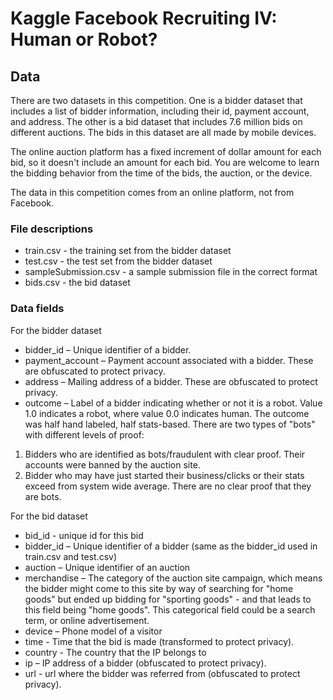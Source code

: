 # Kaggle Facebook Recruiting IV: Human or Robot?

## Data
There are two datasets in this competition. One is a bidder dataset that includes a list of bidder information, including their id, payment account, and address. The other is a bid dataset that includes 7.6 million bids on different auctions. The bids in this dataset are all made by mobile devices.

The online auction platform has a fixed increment of dollar amount for each bid, so it doesn't include an amount for each bid. You are welcome to learn the bidding behavior from the time of the bids, the auction, or the device. 

The data in this competition comes from an online platform, not from Facebook.

### File descriptions

- train.csv - the training set from the bidder dataset
- test.csv - the test set from the bidder dataset
- sampleSubmission.csv - a sample submission file in the correct format
- bids.csv - the bid dataset


### Data fields
For the bidder dataset
- bidder_id – Unique identifier of a bidder.
- payment_account – Payment account associated with a bidder. These are obfuscated to protect privacy. 
- address – Mailing address of a bidder. These are obfuscated to protect privacy. 
- outcome – Label of a bidder indicating whether or not it is a robot. Value 1.0 indicates a robot, where value 0.0 indicates human. The outcome was half hand labeled, half stats-based. There are two types of "bots" with different levels of proof:
1. Bidders who are identified as bots/fraudulent with clear proof. Their accounts were banned by the auction site.
2. Bidder who may have just started their business/clicks or their stats exceed from system wide average. There are no clear proof that they are bots. 

For the bid dataset
- bid_id - unique id for this bid
- bidder_id – Unique identifier of a bidder (same as the bidder_id used in train.csv and test.csv)
- auction – Unique identifier of an auction
- merchandise –  The category of the auction site campaign, which means the bidder might come to this site by way of searching for "home goods" but ended up bidding for "sporting goods" - and that leads to this field being "home goods". This categorical field could be a search term, or online advertisement. 
- device – Phone model of a visitor
- time - Time that the bid is made (transformed to protect privacy).
- country - The country that the IP belongs to
- ip – IP address of a bidder (obfuscated to protect privacy).
- url - url where the bidder was referred from (obfuscated to protect privacy). 
